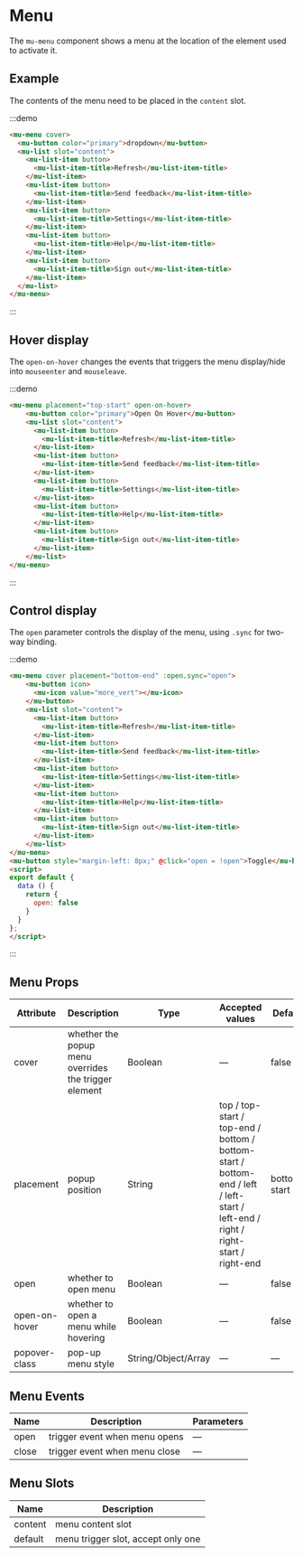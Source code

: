 # Menu

The `mu-menu` component shows a menu at the location of the element used to activate it.

## Example

The contents of the menu need to be placed in the `content` slot.

:::demo
```html
<mu-menu cover>
  <mu-button color="primary">dropdown</mu-button>
  <mu-list slot="content">
    <mu-list-item button>
      <mu-list-item-title>Refresh</mu-list-item-title>
    </mu-list-item>
    <mu-list-item button>
      <mu-list-item-title>Send feedback</mu-list-item-title>
    </mu-list-item>
    <mu-list-item button>
      <mu-list-item-title>Settings</mu-list-item-title>
    </mu-list-item>
    <mu-list-item button>
      <mu-list-item-title>Help</mu-list-item-title>
    </mu-list-item>
    <mu-list-item button>
      <mu-list-item-title>Sign out</mu-list-item-title>
    </mu-list-item>
  </mu-list>
</mu-menu>
```
:::

## Hover display

The `open-on-hover` changes the events that triggers the menu display/hide into `mouseenter` and `mouseleave`.

:::demo
```html
<mu-menu placement="top-start" open-on-hover>
    <mu-button color="primary">Open On Hover</mu-button>
    <mu-list slot="content">
      <mu-list-item button>
        <mu-list-item-title>Refresh</mu-list-item-title>
      </mu-list-item>
      <mu-list-item button>
        <mu-list-item-title>Send feedback</mu-list-item-title>
      </mu-list-item>
      <mu-list-item button>
        <mu-list-item-title>Settings</mu-list-item-title>
      </mu-list-item>
      <mu-list-item button>
        <mu-list-item-title>Help</mu-list-item-title>
      </mu-list-item>
      <mu-list-item button>
        <mu-list-item-title>Sign out</mu-list-item-title>
      </mu-list-item>
    </mu-list>
</mu-menu>
```
:::

## Control display

The `open` parameter controls the display of the menu, using `.sync` for two-way binding.

:::demo
```html
<mu-menu cover placement="bottom-end" :open.sync="open">
    <mu-button icon>
      <mu-icon value="more_vert"></mu-icon>
    </mu-button>
    <mu-list slot="content">
      <mu-list-item button>
        <mu-list-item-title>Refresh</mu-list-item-title>
      </mu-list-item>
      <mu-list-item button>
        <mu-list-item-title>Send feedback</mu-list-item-title>
      </mu-list-item>
      <mu-list-item button>
        <mu-list-item-title>Settings</mu-list-item-title>
      </mu-list-item>
      <mu-list-item button>
        <mu-list-item-title>Help</mu-list-item-title>
      </mu-list-item>
      <mu-list-item button>
        <mu-list-item-title>Sign out</mu-list-item-title>
      </mu-list-item>
    </mu-list>
</mu-menu>
<mu-button style="margin-left: 8px;" @click="open = !open">Toggle</mu-button>
<script>
export default {
  data () {
    return {
      open: false
    }
  }
};
</script>
```
:::

## Menu Props

| Attribute | Description | Type | Accepted values | Default |
|------|------|------|------|------|
| cover | whether the popup menu overrides the trigger element | Boolean | — | false |
| placement | popup position  | String | top / top-start / top-end / bottom / bottom-start / bottom-end / left / left-start / left-end / right / right-start / right-end | bottom-start |
| open | whether to open menu | Boolean | — | false |
| open-on-hover | whether to open a menu while hovering | Boolean | — | false |
| popover-class | pop-up menu style | String/Object/Array | — | — |

## Menu Events

| Name | Description | Parameters |
|------|------|-------|
| open | trigger event when menu opens | — |
| close | trigger event when menu close | — |

## Menu Slots

| Name | Description |
|------|------|
| content | menu content slot |
| default | menu trigger slot, accept only one |

<script>
export default {
  data () {
    return {
      open: false
    }
  }
};
</script>
